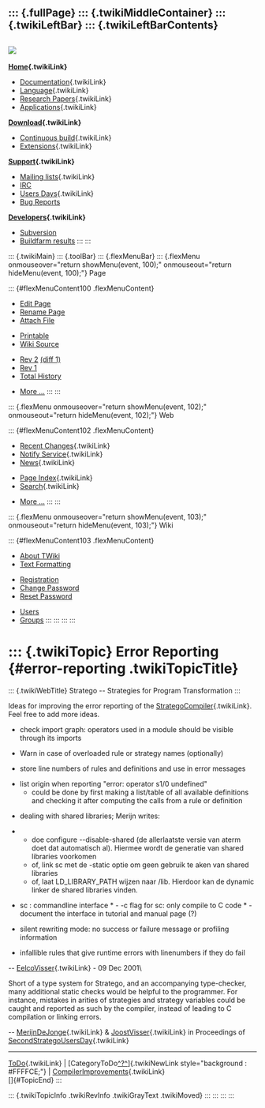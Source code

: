 ::: {.fullPage}
::: {.twikiMiddleContainer}
::: {.twikiLeftBar}
::: {.twikiLeftBarContents}
  ----------------------------------------------------------------------------------
  [![](../pub/Stratego/StrategoLogo/StrategoLogoTextlessWhite-100px.png)](WebHome)
  ----------------------------------------------------------------------------------

**[Home](WebHome){.twikiLink}**

-   [Documentation](StrategoDocumentation){.twikiLink}
-   [Language](StrategoLanguage){.twikiLink}
-   [Research Papers](StrategoPublications){.twikiLink}
-   [Applications](StrategoApplication){.twikiLink}

**[Download](StrategoDownload){.twikiLink}**

-   [Continuous build](ContinuousBuild){.twikiLink}
-   [Extensions](AdditionalPackageDownload){.twikiLink}

**[Support](StrategoSupport){.twikiLink}**

-   [Mailing lists](MailingList){.twikiLink}
-   [IRC](irc://irc.freenode.net/#stratego)
-   [Users Days](StrategoUsersDay){.twikiLink}
-   [Bug Reports](http://yellowgrass.org/project/StrategoXT)

**[Developers](StrategoDev){.twikiLink}**

-   [Subversion](https://svn.strategoxt.org/repos/StrategoXT/strategoxt/trunk)
-   [Buildfarm
    results](http://hydra.nixos.org/jobset/strategoxt/strategoxt-release/all)
:::
:::

::: {.twikiMain}
::: {.toolBar}
::: {.flexMenuBar}
::: {.flexMenu onmouseover="return showMenu(event, 100);" onmouseout="return hideMenu(event, 100);"}
Page

::: {#flexMenuContent100 .flexMenuContent}
-   [Edit
    Page](http://www.program-transformation.org/edit/Stratego/ErrorReporting?t=1536825578)
-   [Rename
    Page](http://www.program-transformation.org/rename/Stratego/ErrorReporting)
-   [Attach
    File](http://www.program-transformation.org/attach/Stratego/ErrorReporting)

<!-- -->

-   [Printable](http://www.program-transformation.org/view/Stratego/ErrorReporting?skin=print.pattern)
-   [Wiki
    Source](http://www.program-transformation.org/view/Stratego/ErrorReporting?skin=text&raw=on&contenttype=text/plain)

<!-- -->

-   [Rev
    2](http://www.program-transformation.org/view/Stratego/ErrorReporting?rev=1.2)
    [(diff 1)](http://www.program-transformation.org/rdiff/Stratego/ErrorReporting?rev1=1.2&rev2=1.1)
-   [Rev
    1](http://www.program-transformation.org/view/Stratego/ErrorReporting?rev=1.1)
-   [Total
    History](http://www.program-transformation.org/rdiff/Stratego/ErrorReporting)

<!-- -->

-   [More
    \...](http://www.program-transformation.org/oops/Stratego/ErrorReporting?template=oopsmore&param1=1.2&param2=1.2)
:::
:::

::: {.flexMenu onmouseover="return showMenu(event, 102);" onmouseout="return hideMenu(event, 102);"}
Web

::: {#flexMenuContent102 .flexMenuContent}
-   [Recent Changes](WebChanges){.twikiLink}
-   [Notify Service](WebNotify){.twikiLink}
-   [News](WebNews){.twikiLink}

<!-- -->

-   [Page Index](WebIndex){.twikiLink}
-   [Search](WebSearch){.twikiLink}

<!-- -->

-   [More
    \...](http://www.program-transformation.org/oops/Stratego/ErrorReporting?template=oopsmore&param1=1.2&param2=1.2)
:::
:::

::: {.flexMenu onmouseover="return showMenu(event, 103);" onmouseout="return hideMenu(event, 103);"}
Wiki

::: {#flexMenuContent103 .flexMenuContent}
-   [About
    TWiki](http://www.program-transformation.org/view/TWiki/WebHome)
-   [Text
    Formatting](http://www.program-transformation.org/view/TWiki/TextFormattingRules)

<!-- -->

-   [Registration](http://www.program-transformation.org/view/TWiki/TWikiRegistration)
-   [Change
    Password](http://www.program-transformation.org/view/TWiki/ChangePassword)
-   [Reset
    Password](http://www.program-transformation.org/view/TWiki/ResetPassword)

<!-- -->

-   [Users](http://www.program-transformation.org/view/Main/TWikiUsers)
-   [Groups](http://www.program-transformation.org/view/Main/TWikiGroups)
:::
:::
:::
:::

::: {.twikiTopic}
Error Reporting {#error-reporting .twikiTopicTitle}
===============

::: {.twikiWebTitle}
Stratego \-- Strategies for Program Transformation
:::

Ideas for improving the error reporting of the
[StrategoCompiler](StrategoCompiler){.twikiLink}. Feel free to add more
ideas.

-   check import graph: operators used in a module should be visible
    through its imports

<!-- -->

-   Warn in case of overloaded rule or strategy names (optionally)

<!-- -->

-   store line numbers of rules and definitions and use in error
    messages

<!-- -->

-   list origin when reporting \"error: operator s1/0 undefined\"
    -   could be done by first making a list/table of all available
        definitions and checking it after computing the calls from a
        rule or definition

<!-- -->

-   dealing with shared libraries; Merijn writes:

<!-- -->

-   -   doe configure \--disable-shared (de allerlaatste versie van
        aterm doet dat automatisch al). Hiermee wordt de generatie van
        shared libraries voorkomen
    -   of, link sc met de -static optie om geen gebruik te aken van
        shared libraries
    -   of, laat LD\_LIBRARY\_PATH wijzen naar /lib. Hierdoor kan de
        dynamic linker de shared libraries vinden.

<!-- -->

-   sc : commandline interface \* - -c flag for sc: only compile to C
    code \* - document the interface in tutorial and manual page (?)

<!-- -->

-   silent rewriting mode: no success or failure message or profiling
    information

<!-- -->

-   infallible rules that give runtime errors with linenumbers if they
    do fail

\-- [EelcoVisser](../Main/EelcoVisser){.twikiLink} - 09 Dec 2001\

Short of a type system for Stratego, and an accompanying type-checker,
many additional static checks would be helpful to the programmer. For
instance, mistakes in arities of strategies and strategy variables could
be caught and reported as such by the compiler, instead of leading to C
compilation or linking errors.

\-- [MerijnDeJonge](../Main/MerijnDeJonge){.twikiLink} &
[JoostVisser](../Main/JoostVisser){.twikiLink} in Proceedings of
[SecondStrategoUsersDay](SecondStrategoUsersDay){.twikiLink}

------------------------------------------------------------------------

[ToDo](ToDo){.twikiLink} \|
[CategoryToDo[^?^](http://www.program-transformation.org/edit/Stratego/CategoryToDo?topicparent=Stratego.ErrorReporting)]{.twikiNewLink
style="background : #FFFFCE;"} \|
[CompilerImprovements](CompilerImprovements){.twikiLink}\
[]{#TopicEnd}
:::

::: {.twikiTopicInfo .twikiRevInfo .twikiGrayText .twikiMoved}
:::
:::
:::
:::
